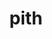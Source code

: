 ---
category: 4-letters
denotation: null
name: pith
reference_link: https://www.etymonline.com/word/pith
root_language: null
root_name: null
title: pith
type: free
word_sums:
- respelling: pith
  sum: 'Pith + '
---